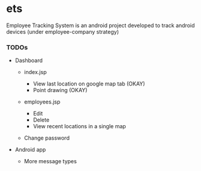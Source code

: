 # ets
Employee Tracking System is an android project developed to track android devices (under employee-company strategy)

### TODOs

- Dashboard
	- index.jsp
		- View last location on google map tab (OKAY)
		- Point drawing (OKAY)


	- employees.jsp
		- Edit
		- Delete
		- View recent locations in a single map
	- Change password

- Android app

	- More message types
